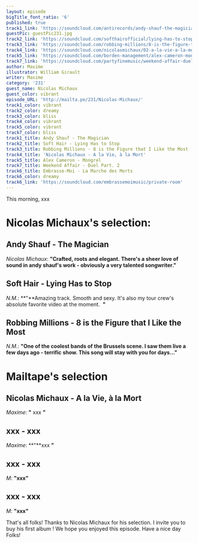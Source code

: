 ```yaml
---
layout: episode
bigTitle_font_ratio: '6'
published: true
track1_link: 'https://soundcloud.com/antirecords/andy-shauf-the-magician'
guestPic: guestPic231.jpg
track2_link: 'https://soundcloud.com/softhairofficial/lying-has-to-stop-single'
track3_link: 'https://soundcloud.com/robbing-millions/8-is-the-figure-that-i-like-the-most'
track4_link: 'https://soundcloud.com/nicolasmichaux/02-a-la-vie-a-la-mort'
track5_link: 'https://soundcloud.com/borden-management/alex-cameron-mongrel'
track7_link: 'https://soundcloud.com/partyfinemusic/weekend-affair-duel-part-2'
author: Maxime
illustrator: William Girault
writer: Maxime
category: '231'
guest_name: Nicolas Michaux
guest_color: vibrant
episode_URL: 'http://mailta.pe/231/Nicolas-Michaux/'
track1_color: vibrant
track2_color: dreamy
track3_color: bliss
track4_color: vibrant
track5_color: vibrant
track7_color: bliss
track1_title: Andy Shauf - The Magician
track2_title: Soft Hair - Lying Has to Stop
track3_title: Robbing Millions - 8 is the Figure that I Like the Most
track4_title: 'Nicolas Michaux - A la Vie, à la Mort'
track5_title: Alex Cameron - Mongrel
track7_title: Weekend Affair - Duel Part. 2
track6_title: Embrasse-Moi - La Marche des Morts
track6_color: dreamy
track6_link: 'https://soundcloud.com/embrassemoimusic/private-room'
---
```

<p id="introduction">This morning, xxx  </p>
 
# Nicolas Michaux's selection:

## Andy Shauf - The Magician
_Nicolas Michaux_: **"**Crafted, roots and elegant. There's a sheer love of sound in andy shauf's work - obviously a very talented songwriter.**"** 

## Soft Hair - Lying Has to Stop
_N.M._: **"**Amazing track. Smooth and sexy. It's also my tour crew's absolute favorite video at the moment.  **"**

## Robbing Millions - 8 is the Figure that I Like the Most
_N.M._: **"**One of the coolest bands of the Brussels scene. I saw them live a few days ago - terrific show. This song will stay with you for days...**"**

# Mailtape's selection

## Nicolas Michaux - A la Vie, à la Mort
_Maxime_: **"** xxx **"**

## xxx - xxx
_Maxime_: **"**xxx **"**

## xxx - xxx
_M_: **"**xxx**"**

## xxx - xxx
_M_: **"**xxx**"**

<p id="outroduction">That's all folks! Thanks to Nicolas Michaux for his selection. I invite you to buy his first album ! We hope you enjoyed this episode. Have a nice day Folks!</p>